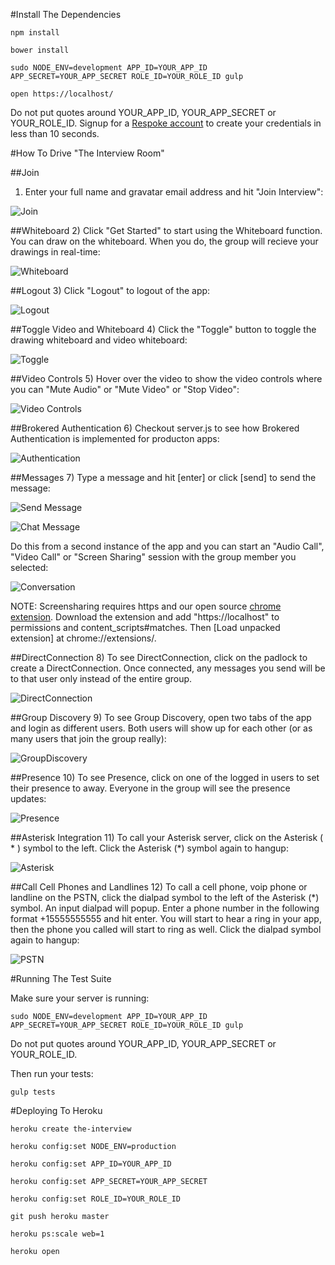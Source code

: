 #Install The Dependencies

```
npm install

bower install

sudo NODE_ENV=development APP_ID=YOUR_APP_ID APP_SECRET=YOUR_APP_SECRET ROLE_ID=YOUR_ROLE_ID gulp

open https://localhost/
```

Do not put quotes around YOUR_APP_ID, YOUR_APP_SECRET or YOUR_ROLE_ID. Signup for a [Respoke account](https://portal.respoke.io/#/signup) to create your credentials in less than 10 seconds.

#How To Drive "The Interview Room"

##Join
1) Enter your full name and gravatar email address and hit "Join Interview":

![Join](http://i.imgur.com/PoJYMMU.png)


##Whiteboard
2) Click "Get Started" to start using the Whiteboard function. You can draw on the whiteboard. When you do, the group will recieve your drawings in real-time:

![Whiteboard](http://i.imgur.com/AX169KX.png)


##Logout
3) Click "Logout" to logout of the app:

![Logout](http://i.imgur.com/eFpBWHR.png)


##Toggle Video and Whiteboard
4) Click the "Toggle" button to toggle the drawing whiteboard and video whiteboard:

![Toggle](http://i.imgur.com/gGuAjfg.png)


##Video Controls
5) Hover over the video to show the video controls where you can "Mute Audio" or "Mute Video" or "Stop Video":

![Video Controls](http://i.imgur.com/hQqf6XA.png)


##Brokered Authentication
6) Checkout server.js to see how Brokered Authentication is implemented for producton apps:

![Authentication](http://i.imgur.com/fZHpnPz.png)


##Messages
7) Type a message and hit [enter] or click [send] to send the message:

![Send Message](http://i.imgur.com/kb2vt70.png)

![Chat Message](http://i.imgur.com/85Ps9YC.png)

Do this from a second instance of the app and you can start an "Audio Call", "Video Call" or "Screen Sharing" session with the group member you selected:

![Conversation](http://i.imgur.com/Mz8gAa8.png)

NOTE: Screensharing requires https and our open source [chrome extension](https://github.com/respoke/respoke-chrome-extension). Download the extension and add "https://localhost" to permissions and content_scripts#matches. Then [Load unpacked extension] at chrome://extensions/.


##DirectConnection
8) To see DirectConnection, click on the padlock to create a DirectConnection. Once connected, any messages you send will be to that user only instead of the entire group.

![DirectConnection](http://i.imgur.com/2Q0VdcQ.png)


##Group Discovery
9) To see Group Discovery, open two tabs of the app and login as different users. Both users will show up for each other (or as many users that join the group really):

![GroupDiscovery](http://i.imgur.com/zs5oybS.png)


##Presence
10) To see Presence, click on one of the logged in users to set their presence to away. Everyone in the group will see the presence updates:

![Presence](http://i.imgur.com/dt73vYm.png)


##Asterisk Integration
11) To call your Asterisk server, click on the Asterisk ( * ) symbol to the left. Click the Asterisk (*) symbol again to hangup:

![Asterisk](http://i.imgur.com/xew8mAc.png)


##Call Cell Phones and Landlines
12) To call a cell phone, voip phone or landline on the PSTN, click the dialpad symbol to the left of the Asterisk (*) symbol. An input dialpad will popup. Enter a phone number in the following format +15555555555 and hit enter. You will start to hear a ring in your app, then the phone you called will start to ring as well. Click the dialpad symbol again to hangup:

![PSTN](http://i.imgur.com/YDak4Vv.png)


#Running The Test Suite

Make sure your server is running:

```
sudo NODE_ENV=development APP_ID=YOUR_APP_ID APP_SECRET=YOUR_APP_SECRET ROLE_ID=YOUR_ROLE_ID gulp
```

Do not put quotes around YOUR_APP_ID, YOUR_APP_SECRET or YOUR_ROLE_ID.

Then run your tests:
```
gulp tests
```


#Deploying To Heroku
```
heroku create the-interview

heroku config:set NODE_ENV=production

heroku config:set APP_ID=YOUR_APP_ID

heroku config:set APP_SECRET=YOUR_APP_SECRET

heroku config:set ROLE_ID=YOUR_ROLE_ID

git push heroku master

heroku ps:scale web=1

heroku open
```
